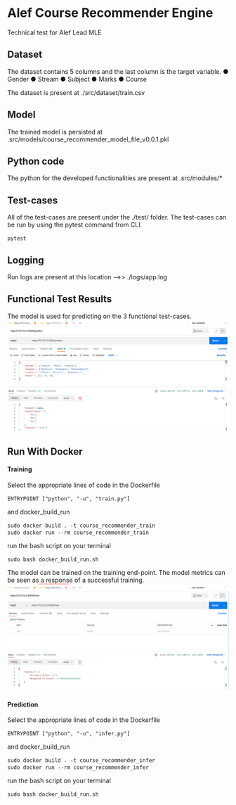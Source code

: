 # Alef Course Recommender Engine
Technical test for Alef Lead MLE

## Dataset
The dataset contains 5 columns and the last column is the target variable.
● Gender
● Stream
● Subject
● Marks
● Course

The dataset is present at ./src/dataset/train.csv

## Model
The trained model is persisted at .src/models/course_recommender_model_file_v0.0.1.pkl

## Python code
The python for the developed functionalities are present at .src/modules/*

## Test-cases
All of the test-cases are present under the ./test/ folder. The test-cases can be run by using the pytest command from CLI.
```
pytest
```

## Logging
Run logs are present at this location -->> ./logs/app.log 

## Functional Test Results
The model is used for predicting on the 3 functional test-cases. 
![Functional Test Predictions](infer.png)

## Run With Docker

#### Training
Select the appropriate lines of code in the Dockerfile

```
ENTRYPOINT ["python", "-u", "train.py"]
```

and docker_build_run

```
sudo docker build . -t course_recommender_train
sudo docker run --rm course_recommender_train
```
run the bash script on your terminal

```
sudo bash docker_build_run.sh
```

The model can be trained on the training end-point. The model metrics can be seen as a response of a successful training.
![Model Training Response](train_response.png)

#### Prediction
Select the appropriate lines of code in the Dockerfile

```
ENTRYPOINT ["python", "-u", "infer.py"]
```

and docker_build_run

```
sudo docker build . -t course_recommender_infer
sudo docker run --rm course_recommender_infer
```
run the bash script on your terminal

```
sudo bash docker_build_run.sh
```
